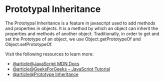 # Prototypal Inheritance

The Prototypal Inheritance is a feature in javascript used to add methods and properties in objects. It is a method by which an object can inherit the properties and methods of another object. Traditionally, in order to get and set the Prototype of an object, we use Object.getPrototypeOf and Object.setPrototypeOf.

Visit the following resources to learn more:

- [@article@JavaScript MDN Docs](https://developer.mozilla.org/en-US/docs/Web/JavaScript/Inheritance_and_the_prototype_chain)
- [@article@GeeksForGeeks – JavaScript Tutorial](https://www.geeksforgeeks.org/prototypal-inheritance-using-__proto__-in-javascript/)
- [@article@Prototype Inheritance](https://javascript.info/prototype-inheritance)
